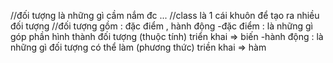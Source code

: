 //đối tượng là những gì cầm nắm đc ...
//class là 1 cái khuôn để tạo ra nhiều đối tượng 
//đối tượng gồm : đặc điểm , hành động
-đặc điểm : là những gì góp phần hình thành đối tượng (thuộc tính) triển khai => biến
-hành động : là những gì đối tượng có thể làm (phương thức) triền khai => hàm

